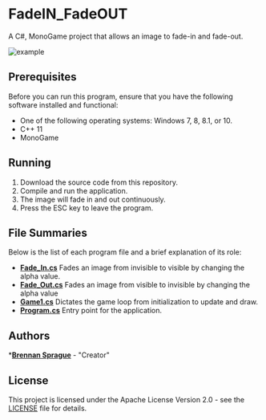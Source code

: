 # FadeIN_FadeOUT
A C#, MonoGame project that allows an image to fade-in and fade-out. 

![example](Reference/example.png)

## Prerequisites
Before you can run this program, ensure that you have the following software installed and functional:
* One of the following operating systems: Windows 7, 8, 8.1, or 10.
* C++ 11
* MonoGame

## Running
1. Download the source code from this repository.
2. Compile and run the application.
3. The image will fade in and out continuously.
4. Press the ESC key to leave the program.

## File Summaries
Below is the list of each program file and a brief explanation of its role:
* [__Fade_In.cs__](Fade_In.cs) Fades an image from invisible to visible by changing the alpha value.
* [__Fade_Out.cs__](Fade_Out.cs) Fades an image from visible to invisible by changing the alpha value
* [__Game1.cs__](Game1.cs) Dictates the game loop from initialization to update and draw.
* [__Program.cs__](Program.cs) Entry point for the application.

## Authors
*[**Brennan Sprague**](https://github.com/b-Sprague) - "Creator"

## License
This project is licensed under the Apache License Version 2.0 - see the [LICENSE](LICENSE) file for details.
